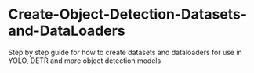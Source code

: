 # Create-Object-Detection-Datasets-and-DataLoaders
Step by step guide for how to create datasets and dataloaders for use in YOLO, DETR and more object detection models
